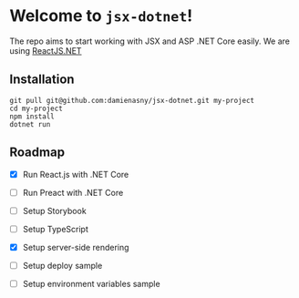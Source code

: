 # Welcome to `jsx-dotnet`!

The repo aims to start working with JSX and ASP .NET Core easily. We are using [ReactJS.NET](https://reactjs.net/) 

## Installation
    git pull git@github.com:damienasny/jsx-dotnet.git my-project
    cd my-project
    npm install
    dotnet run

## Roadmap

 - [x] Run React.js with .NET Core
 - [ ] Run Preact with .NET Core
 - [ ] Setup Storybook
 - [ ] Setup TypeScript
 - [x] Setup server-side rendering
 - [ ] Setup deploy sample
 - [ ] Setup environment variables sample

